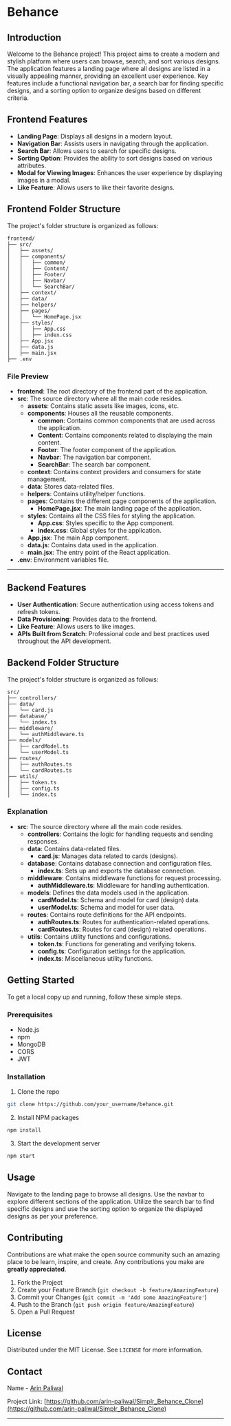 # Behance

## Introduction

Welcome to the Behance project! This project aims to create a modern and stylish platform where users can browse, search, and sort various designs. The application features a landing page where all designs are listed in a visually appealing manner, providing an excellent user experience. Key features include a functional navigation bar, a search bar for finding specific designs, and a sorting option to organize designs based on different criteria.

## Frontend Features

- **Landing Page**: Displays all designs in a modern layout.
- **Navigation Bar**: Assists users in navigating through the application.
- **Search Bar**: Allows users to search for specific designs.
- **Sorting Option**: Provides the ability to sort designs based on various attributes.
- **Modal for Viewing Images**: Enhances the user experience by displaying images in a modal.
- **Like Feature**: Allows users to like their favorite designs.

## Frontend Folder Structure

The project's folder structure is organized as follows:

```
frontend/
├── src/
│   ├── assets/
│   ├── components/
│   │   ├── common/
│   │   ├── Content/
│   │   ├── Footer/
│   │   ├── Navbar/
│   │   └── SearchBar/
│   ├── context/
│   ├── data/
│   ├── helpers/
│   ├── pages/
│   │   └── HomePage.jsx
│   ├── styles/
│   │   ├── App.css
│   │   ├── index.css
│   ├── App.jsx
│   ├── data.js
│   ├── main.jsx
├── .env
```

### File Preview

- **frontend**: The root directory of the frontend part of the application.
- **src**: The source directory where all the main code resides.
  - **assets**: Contains static assets like images, icons, etc.
  - **components**: Houses all the reusable components.
    - **common**: Contains common components that are used across the application.
    - **Content**: Contains components related to displaying the main content.
    - **Footer**: The footer component of the application.
    - **Navbar**: The navigation bar component.
    - **SearchBar**: The search bar component.
  - **context**: Contains context providers and consumers for state management.
  - **data**: Stores data-related files.
  - **helpers**: Contains utility/helper functions.
  - **pages**: Contains the different page components of the application.
    - **HomePage.jsx**: The main landing page of the application.
  - **styles**: Contains all the CSS files for styling the application.
    - **App.css**: Styles specific to the App component.
    - **index.css**: Global styles for the application.
  - **App.jsx**: The main App component.
  - **data.js**: Contains data used in the application.
  - **main.jsx**: The entry point of the React application.
- **.env**: Environment variables file.

---


## Backend Features

- **User Authentication**: Secure authentication using access tokens and refresh tokens.
- **Data Provisioning**: Provides data to the frontend.
- **Like Feature**: Allows users to like images.
- **APIs Built from Scratch**: Professional code and best practices used throughout the API development.

## Backend Folder Structure

The project's folder structure is organized as follows:

```
src/
├── controllers/
├── data/
│   └── card.js
├── database/
│   └── index.ts
├── middleware/
│   └── authMiddleware.ts
├── models/
│   ├── cardModel.ts
│   └── userModel.ts
├── routes/
│   ├── authRoutes.ts
│   └── cardRoutes.ts
├── utils/
│   ├── token.ts
│   ├── config.ts
│   └── index.ts
```

### Explanation

- **src**: The source directory where all the main code resides.
  - **controllers**: Contains the logic for handling requests and sending responses.
  - **data**: Contains data-related files.
    - **card.js**: Manages data related to cards (designs).
  - **database**: Contains database connection and configuration files.
    - **index.ts**: Sets up and exports the database connection.
  - **middleware**: Contains middleware functions for request processing.
    - **authMiddleware.ts**: Middleware for handling authentication.
  - **models**: Defines the data models used in the application.
    - **cardModel.ts**: Schema and model for card (design) data.
    - **userModel.ts**: Schema and model for user data.
  - **routes**: Contains route definitions for the API endpoints.
    - **authRoutes.ts**: Routes for authentication-related operations.
    - **cardRoutes.ts**: Routes for card (design) related operations.
  - **utils**: Contains utility functions and configurations.
    - **token.ts**: Functions for generating and verifying tokens.
    - **config.ts**: Configuration settings for the application.
    - **index.ts**: Miscellaneous utility functions.


## Getting Started

To get a local copy up and running, follow these simple steps.

### Prerequisites

- Node.js
- npm
- MongoDB
- CORS
- JWT

### Installation

1. Clone the repo

```sh
git clone https://github.com/your_username/behance.git
```

2. Install NPM packages

```sh
npm install
```

3. Start the development server

```sh
npm start
```

## Usage

Navigate to the landing page to browse all designs. Use the navbar to explore different sections of the application. Utilize the search bar to find specific designs and use the sorting option to organize the displayed designs as per your preference.

## Contributing

Contributions are what make the open source community such an amazing place to be learn, inspire, and create. Any contributions you make are **greatly appreciated**.

1. Fork the Project
2. Create your Feature Branch (`git checkout -b feature/AmazingFeature`)
3. Commit your Changes (`git commit -m 'Add some AmazingFeature'`)
4. Push to the Branch (`git push origin feature/AmazingFeature`)
5. Open a Pull Request

## License

Distributed under the MIT License. See `LICENSE` for more information.

## Contact

Name - [Arin Paliwal](https://arinpaliwal.vercel.app/)

Project Link: [https://github.com/arin-paliwal/Simplr_Behance_Clone](https://github.com/arin-paliwal/Simplr_Behance_Clone)

---
